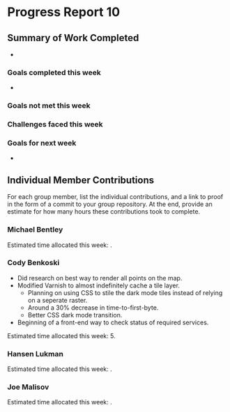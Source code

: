 # Progress Report 10

## Summary of Work Completed
- 

### Goals completed this week
- 

### Goals not met this week


### Challenges faced this week


### Goals for next week
- 

## Individual Member Contributions

For each group member, list the individual contributions, and a link to proof in the form of a commit to your group repository. At the end, provide an estimate for how many hours these contributions took to complete.

### Michael Bentley

Estimated time allocated this week: .

### Cody Benkoski
- Did research on best way to render all points on the map.
- Modified Varnish to almost indefinitely cache a tile layer.
  - Planning on using CSS to stile the dark mode tiles instead of relying on a seperate raster.
  - Around a 30% decrease in time-to-first-byte.
  - Better CSS dark mode transition.
- Beginning of a front-end way to check status of required services.

Estimated time allocated this week: 5.

### Hansen Lukman

Estimated time allocated this week: .

### Joe Malisov

Estimated time allocated this week: .
